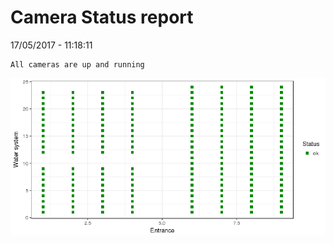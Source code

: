 Camera Status report
================
17/05/2017 - 11:18:11

    All cameras are up and running

![](camreport_files/figure-markdown_github/unnamed-chunk-2-1.png)
